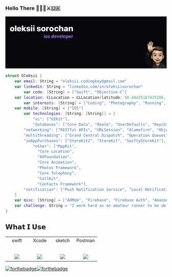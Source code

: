 ### Hello There 👨🏻‍💻⚔️🇺🇦

<img align='center' src="Untitled.png">

<!--
**oleksiiswift/oleksiiswift** is a ✨ _special_ ✨ repository because its `README.md` (this file) appears on your GitHub profile.

Here are some ideas to get you started:

- 🔭 I’m currently working on ...
- 🌱 I’m currently learning ...
- 👯 I’m looking to collaborate on ...
- 🤔 I’m looking for help with ...
- 💬 Ask me about ...
- 📫 How to reach me: ...
- 😄 Pronouns: ...
- ⚡ Fun fact: ...
-->

```swift
struct Oleksii {
	var email: String = "oleksii.codingkey@gmail.com"
	var linkedin: String = "linkedin.com/in/oleksiisorochan"
    	var code: [String] = ["Swift", "Objective-C"]
	var location: CLLocation = CLLocation(latitude: 50.44425167425206, longitude: 30.496931776896034)
    	var interests: [String] = ["Coding", "Photography", "Running", "Apple"]
	var mobile: [String] = ["IOS"]
    	var technologies: [String: [String]] = [
        	"ui": ["UIKit"],
        	"databases": ["Core Data", "Realm", "UserDefaults", "Keychain"],
		"networking": ["RESTful APIs", "URLSession", "Alamofire", "ObjectMapper"],
		"multithreading": ["Grand Central Dispatch", "Operation Queues", "Concurrency", "Async/Await"],
		"inAppPurchases": ["StoreKit2", "StoreKit", "SwiftyStoreKit"],
	        "other": ["MapKit",
			  "Core Location",
			  "AVFoundation",
			  "Core Animation",
			  "Photos Framework",
			  "Core Telephony",
			  "CallKit",
			  "Contacts Framework"],
		"notification": ["Push Notification Service", "Local Notifications", "User Notifications Framework"],		 
    ]
    var misc: [String] = ["AdMob", "Firebase", "Firebase Auth", "Amazon S3"]
    var challenge: String = "I work hard as an amateur runner to be able to run a marathon"
}
```

## 𝗪𝗵𝗮𝘁 𝗜 𝗨𝘀𝗲

<table>
  <tbody>
    <tr valign="top">
      <td width="25%" align="center">
        <span>swift</span><br><br><br>
        <img height="64px" src="https://cdn.svgporn.com/logos/swift.svg">
      </td>
	<td width="25%" align="center">
        <span>Xcode</span><br><br><br>
        <img height="64px" src="https://developer.apple.com/assets/elements/icons/xcode-12/xcode-12-96x96_2x.png">
      </td>
      <td width="25%" align="center">
        <span>sketch</span><br><br><br>
        <img height="64px" src="https://cdn.svgporn.com/logos/sketch.svg">
      </td>
      <td width="25%" align="center">
        <span>Postman</span><br><br><br>
        <img height="64px" src="https://cdn.svgporn.com/logos/postman-icon.svg">
      </td>
    </tr>
  </tbody>
</table>


[![forthebadge](https://forthebadge.com/images/badges/made-with-swift.svg)](https://forthebadge.com)[![forthebadge](i-have-a-starlink-📡.svg)](https://forthebadge.com)


